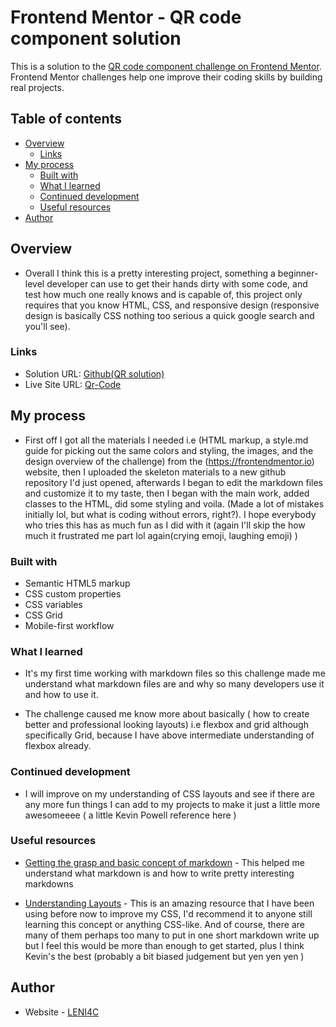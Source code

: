 # Frontend Mentor - QR code component solution

This is a solution to the [QR code component challenge on Frontend Mentor](https://www.frontendmentor.io/challenges/qr-code-component-iux_sIO_H). Frontend Mentor challenges help one improve their coding skills by building real projects. 

## Table of contents

- [Overview](#overview)
  - [Links](#links)
- [My process](#my-process)
  - [Built with](#built-with)
  - [What I learned](#what-i-learned)
  - [Continued development](#continued-development)
  - [Useful resources](#useful-resources)
- [Author](#author)

## Overview

- Overall I think this is a pretty interesting project, something a beginner-level developer can use to get their hands dirty with some code, and test how much one really knows and is capable of, this project only requires that you know HTML, CSS, and responsive design (responsive design is basically CSS nothing too serious a quick google search and you'll see).


### Links

- Solution URL: [Github(QR solution)](https://github.com/LENI4C/qr-code)
- Live Site URL: [Qr-Code](https://leni4c-qr.netlify.app)

## My process

- First off I got all the materials I needed i.e (HTML markup, a style.md guide for picking out the same colors and styling, the images, and the design overview of the challenge) from the (https://frontendmentor.io) website, then I uploaded the skeleton materials to a new github repository I'd just opened, afterwards I began to edit the markdown files and customize it to my taste, then I began with the main work, added classes to the HTML, did some styling and voila. (Made a lot of mistakes initially lol, but what is coding without errors, right?). I hope everybody who tries this has as much fun as I did with it (again I'll skip the how much it frustrated me part lol again(crying emoji, laughing emoji) )

### Built with

- Semantic HTML5 markup
- CSS custom properties
- CSS variables
- CSS Grid
- Mobile-first workflow

### What I learned

- It's my first time working with markdown files so this challenge made me understand what markdown files are and why so many developers use it and how to use it.

- The challenge caused me know more about basically ( how to create better and professional looking layouts) i.e flexbox and grid although specifically Grid, because I have above intermediate understanding of flexbox already.

### Continued development

- I will improve on my understanding of CSS layouts and see if there are any more fun things I can add to my projects to make it just a little more awesomeeee ( a little Kevin Powell reference here )

### Useful resources

- [Getting the grasp and basic concept of markdown](https://www.markdownguide.org/) - This helped me understand what markdown is and how to write pretty interesting markdowns

- [Understanding Layouts](https://www.youtube.com/@KevinPowell) - This is an amazing resource that I have been using before now to improve my CSS, I'd recommend it to anyone still learning this concept or anything CSS-like. And of course, there are many of them perhaps too many to put in one short markdown write up but I feel this would be more than enough to get started, plus I think Kevin's the best (probably a bit biased judgement but yen yen yen )


## Author

- Website - [LENI4C](https://leni4c-qr.netlify.app)
